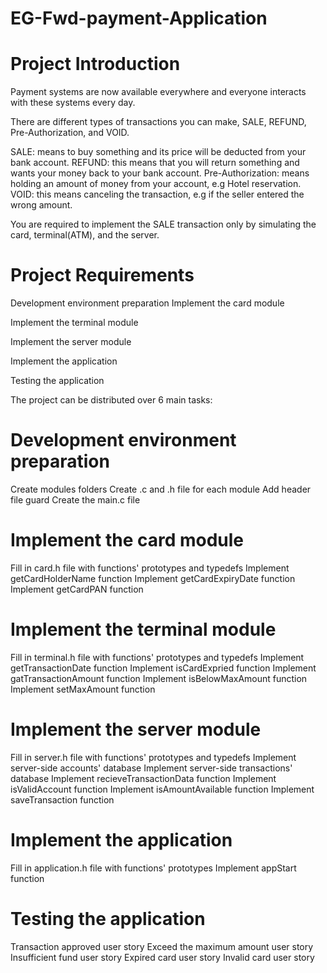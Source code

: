 # EG-Fwd-payment-Application

# Project Introduction

Payment systems are now available everywhere and everyone interacts with these systems every day.

There are different types of transactions you can make, SALE, REFUND, Pre-Authorization, and VOID.

SALE: means to buy something and its price will be deducted from your bank account.
REFUND: this means that you will return something and wants your money back to your bank account.
Pre-Authorization: means holding an amount of money from your account, e.g Hotel reservation.
VOID: this means canceling the transaction, e.g if the seller entered the wrong amount.


You are required to implement the SALE transaction only by simulating the card, terminal(ATM), and the server.

# Project Requirements

Development environment preparation
Implement the card module

Implement the terminal module

Implement the server module

Implement the application

Testing the application

The project can be distributed over 6 main tasks:


# Development environment preparation
Create modules folders
Create .c and .h file for each module
Add header file guard
Create the main.c file

# Implement the card module
Fill in card.h file with functions' prototypes and typedefs
Implement getCardHolderName function
Implement getCardExpiryDate function
Implement getCardPAN function
# Implement the terminal module
Fill in terminal.h file with functions' prototypes and typedefs
Implement getTransactionDate function
Implement isCardExpried function
Implement gatTransactionAmount function
Implement isBelowMaxAmount function
Implement setMaxAmount function
# Implement the server module
Fill in server.h file with functions' prototypes and typedefs
Implement server-side accounts' database
Implement server-side transactions' database
Implement recieveTransactionData function
Implement isValidAccount function
Implement isAmountAvailable function
Implement saveTransaction function
# Implement the application
Fill in application.h file with functions' prototypes
Implement appStart function
# Testing the application
Transaction approved user story
Exceed the maximum amount user story
Insufficient fund user story
Expired card user story
Invalid card user story
